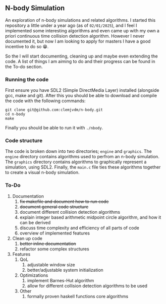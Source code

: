 ## N-body Simulation

An exploration of n-body simulations and related algorithms. I started this repository a little under a year ago (as of `02/01/2025`), and I feel I implemented some interesting algorithms and even came up with my own a priori continuous time collision detection algorithm. However I never documented it, but now I am looking to apply for masters I have a good incentive to do so :grin:. 

So the I will start documenting, cleaning up and maybe even extending the code. A list of things I am aiming to do and their progress can be found in the To-do section.

### Running the code
First ensure you have SDL2 (Simple DirectMedia Layer) installed (alongside gcc, make and git). After this you should be able to download and compile the code with the following commands:
```
git clone git@github.com:clemjvdm/n-body.git
cd n-body
make
```
Finally you should be able to run it with `./nbody`.

### Code structure

The code is broken down into two directories; `engine` and `graphics`. The `engine` directory contains algorithms used to perfrom an n-body simulation. The `graphics` directory contains algorithms to graphically represent a simulation, using SDL2. Finally, the `main.c` file ties these algorithms together to create a visual n-body simulation.

### To-Do

1. Documentation
   1. ~~fix makefile and document how to run code~~
   2. ~~document general code structure~~
   3. document different collision detection algorithms
   4. explain integer based arithmetic midpoint circle algorithm, and how it can be derived
   5. discuss time complexity and efficiency of all parts of code
   6. overview of implemented features
2. Clean up code
   1. ~~better inline documentation~~
   2. refactor some complex structures
3. Features
   1. QoL
      1. adjustable window size
      2. better/adjustable system initialization
   2. Optimizations
      1. implement Barnes-Hut algorithm
      2. allow for different collision detection algorithms to be used
   3. Other
      1. formally proven haskell functions core algorithms
